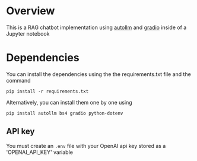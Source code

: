 # Overview
This is a RAG chatbot implementation using [autollm](https://github.com/safevideo/autollm) and [gradio](https://www.gradio.app/guides/quickstart) inside of a Jupyter notebook

# Dependencies 

You can install the dependencies using the the requirements.txt file and the command 
```shell
pip install -r requirements.txt
```
Alternatively, you can install them one by one using 
```
pip install autollm bs4 gradio python-dotenv
```

## API key
You must create an `.env` file with your OpenAI api key stored as a 'OPENAI_API_KEY' variable
